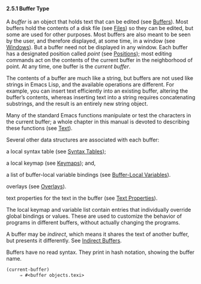 

#### 2.5.1 Buffer Type

A *buffer* is an object that holds text that can be edited (see [Buffers](Buffers.html)). Most buffers hold the contents of a disk file (see [Files](Files.html)) so they can be edited, but some are used for other purposes. Most buffers are also meant to be seen by the user, and therefore displayed, at some time, in a window (see [Windows](Windows.html)). But a buffer need not be displayed in any window. Each buffer has a designated position called *point* (see [Positions](Positions.html)); most editing commands act on the contents of the current buffer in the neighborhood of point. At any time, one buffer is the *current buffer*.

The contents of a buffer are much like a string, but buffers are not used like strings in Emacs Lisp, and the available operations are different. For example, you can insert text efficiently into an existing buffer, altering the buffer’s contents, whereas inserting text into a string requires concatenating substrings, and the result is an entirely new string object.

Many of the standard Emacs functions manipulate or test the characters in the current buffer; a whole chapter in this manual is devoted to describing these functions (see [Text](Text.html)).

Several other data structures are associated with each buffer:

a local syntax table (see [Syntax Tables](Syntax-Tables.html));

a local keymap (see [Keymaps](Keymaps.html)); and,

a list of buffer-local variable bindings (see [Buffer-Local Variables](Buffer_002dLocal-Variables.html)).

overlays (see [Overlays](Overlays.html)).

text properties for the text in the buffer (see [Text Properties](Text-Properties.html)).

The local keymap and variable list contain entries that individually override global bindings or values. These are used to customize the behavior of programs in different buffers, without actually changing the programs.

A buffer may be *indirect*, which means it shares the text of another buffer, but presents it differently. See [Indirect Buffers](Indirect-Buffers.html).

Buffers have no read syntax. They print in hash notation, showing the buffer name.

```lisp
(current-buffer)
     ⇒ #<buffer objects.texi>
```
